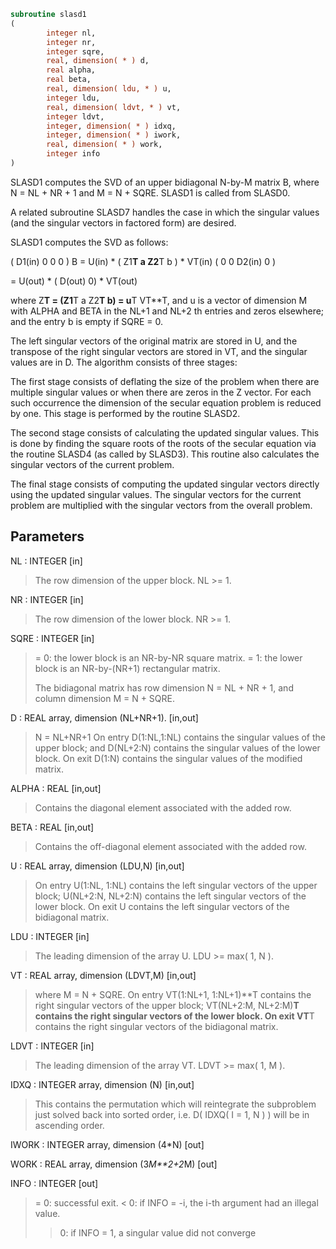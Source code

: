 ```fortran
subroutine slasd1
(
        integer nl,
        integer nr,
        integer sqre,
        real, dimension( * ) d,
        real alpha,
        real beta,
        real, dimension( ldu, * ) u,
        integer ldu,
        real, dimension( ldvt, * ) vt,
        integer ldvt,
        integer, dimension( * ) idxq,
        integer, dimension( * ) iwork,
        real, dimension( * ) work,
        integer info
)
```

SLASD1 computes the SVD of an upper bidiagonal N-by-M matrix B,
where N = NL + NR + 1 and M = N + SQRE. SLASD1 is called from SLASD0.

A related subroutine SLASD7 handles the case in which the singular
values (and the singular vectors in factored form) are desired.

SLASD1 computes the SVD as follows:

( D1(in)    0    0       0 )
B = U(in) * (   Z1**T   a   Z2**T    b ) * VT(in)
(   0       0   D2(in)   0 )

= U(out) * ( D(out) 0) * VT(out)

where Z**T = (Z1**T a Z2**T b) = u**T VT**T, and u is a vector of dimension M
with ALPHA and BETA in the NL+1 and NL+2 th entries and zeros
elsewhere; and the entry b is empty if SQRE = 0.

The left singular vectors of the original matrix are stored in U, and
the transpose of the right singular vectors are stored in VT, and the
singular values are in D.  The algorithm consists of three stages:

The first stage consists of deflating the size of the problem
when there are multiple singular values or when there are zeros in
the Z vector.  For each such occurrence the dimension of the
secular equation problem is reduced by one.  This stage is
performed by the routine SLASD2.

The second stage consists of calculating the updated
singular values. This is done by finding the square roots of the
roots of the secular equation via the routine SLASD4 (as called
by SLASD3). This routine also calculates the singular vectors of
the current problem.

The final stage consists of computing the updated singular vectors
directly using the updated singular values.  The singular vectors
for the current problem are multiplied with the singular vectors
from the overall problem.

## Parameters
NL : INTEGER [in]
> The row dimension of the upper block.  NL >= 1.

NR : INTEGER [in]
> The row dimension of the lower block.  NR >= 1.

SQRE : INTEGER [in]
> = 0: the lower block is an NR-by-NR square matrix.
> = 1: the lower block is an NR-by-(NR+1) rectangular matrix.
> 
> The bidiagonal matrix has row dimension N = NL + NR + 1,
> and column dimension M = N + SQRE.

D : REAL array, dimension (NL+NR+1). [in,out]
> N = NL+NR+1
> On entry D(1:NL,1:NL) contains the singular values of the
> upper block; and D(NL+2:N) contains the singular values of
> the lower block. On exit D(1:N) contains the singular values
> of the modified matrix.

ALPHA : REAL [in,out]
> Contains the diagonal element associated with the added row.

BETA : REAL [in,out]
> Contains the off-diagonal element associated with the added
> row.

U : REAL array, dimension (LDU,N) [in,out]
> On entry U(1:NL, 1:NL) contains the left singular vectors of
> the upper block; U(NL+2:N, NL+2:N) contains the left singular
> vectors of the lower block. On exit U contains the left
> singular vectors of the bidiagonal matrix.

LDU : INTEGER [in]
> The leading dimension of the array U.  LDU >= max( 1, N ).

VT : REAL array, dimension (LDVT,M) [in,out]
> where M = N + SQRE.
> On entry VT(1:NL+1, 1:NL+1)**T contains the right singular
> vectors of the upper block; VT(NL+2:M, NL+2:M)**T contains
> the right singular vectors of the lower block. On exit
> VT**T contains the right singular vectors of the
> bidiagonal matrix.

LDVT : INTEGER [in]
> The leading dimension of the array VT.  LDVT >= max( 1, M ).

IDXQ : INTEGER array, dimension (N) [in,out]
> This contains the permutation which will reintegrate the
> subproblem just solved back into sorted order, i.e.
> D( IDXQ( I = 1, N ) ) will be in ascending order.

IWORK : INTEGER array, dimension (4*N) [out]

WORK : REAL array, dimension (3*M**2+2*M) [out]

INFO : INTEGER [out]
> = 0:  successful exit.
> < 0:  if INFO = -i, the i-th argument had an illegal value.
> > 0:  if INFO = 1, a singular value did not converge
